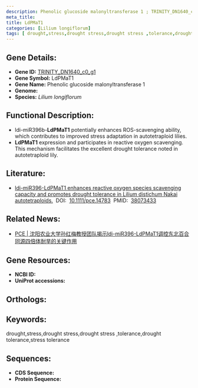 ```yaml
---
description: Phenolic glucoside malonyltransferase 1 ; TRINITY_DN1640_c0_g1 ; Lilium longiflorum
meta_title:
title: LdPMaT1
categories: [Lilium longiflorum]
tags: [ drought,stress,drought stress,drought stress ,tolerance,drought tolerance,stress tolerance ]
---
```


## Gene Details:
- **Gene ID:**	[TRINITY_DN1640_c0_g1]()
- **Gene Symbol:** LdPMaT1
- **Gene Name:** Phenolic glucoside malonyltransferase 1
- **Genome:** []()
- **Species:** *Lilium longiflorum*

## Functional Description:
   - ldi-miR396b-**LdPMaT1** potentially enhances ROS-scavenging ability, which contributes to improved stress adaptation in autotetraploid lilies.
   - **LdPMaT1** expression and participates in reactive oxygen scavenging. This mechanism facilitates the excellent drought tolerance noted in autotetraploid lily.

## Literature:
   - [ldi-miR396-LdPMaT1 enhances reactive oxygen species scavenging capacity and promotes drought tolerance in Lilium distichum Nakai autotetraploids.]( https://onlinelibrary.wiley.com/doi/10.1111/pce.14783)&nbsp;&nbsp;DOI:&nbsp;&nbsp;[10.1111/pce.14783](https://onlinelibrary.wiley.com/doi/10.1111/pce.14783)&nbsp;&nbsp;PMID:&nbsp;&nbsp;[38073433](https://pubmed.ncbi.nlm.nih.gov/38073433/)

## Related News:
   - [PCE | 沈阳农业大学孙红梅教授团队揭示ldi-miR396-LdPMaT1调控东北百合同源四倍体耐旱的关键作用](https://mp.weixin.qq.com/s?__biz=Mzg3MDEwNDEyMg==&mid=2247560968&idx=5&sn=e68c4780b6a80d0b24971bfa43c6cb4c&chksm=cf06a38db30ef3b84708c169858c341f413bc3ce84bbf5fbfc429ea7d0d0ccf96705c22421df&scene=27#wechat_redirect)

## Gene Resources:
- **NCBI ID:** [](https://www.ncbi.nlm.nih.gov/gene/?term=)
- **UniProt accessions:** [](https://www.uniprot.org/uniprotkb//entry)

## Orthologs:


## Keywords:
drought,stress,drought stress,drought stress ,tolerance,drought tolerance,stress tolerance

## Sequences:
- **CDS Sequence:**
- **Protein Sequence:**
